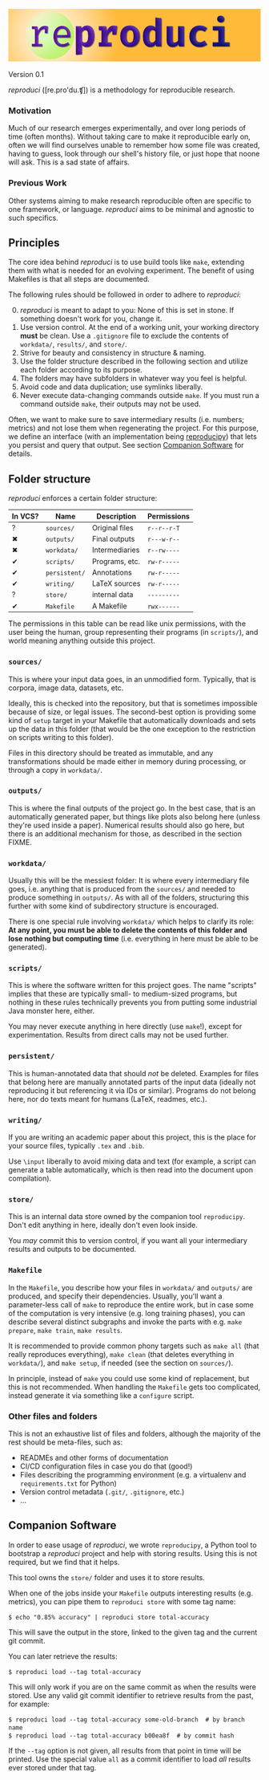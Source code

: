 ![REPRODUCI](reproduci.png)

Version 0.1

*reproduci* ([re.pro'du.ʧ]) is a methodology for reproducible research.

### Motivation

Much of our research emerges experimentally, and over long periods of time
(often months). Without taking care to make it reproducible early on, often we
will find ourselves unable to remember how some file was created, having to
guess, look through our shell's history file, or just hope that noone will ask.
This is a sad state of affairs.

### Previous Work

Other systems aiming to make research reproducible often are specific to one
framework, or language. *reproduci* aims to be minimal and agnostic to such
specifics.


## Principles

The core idea behind *reproduci* is to use build tools like `make`, extending
them with what is needed for an evolving experiment. The benefit of using
Makefiles is that all steps are documented.

The following rules should be followed in order to adhere to *reproduci*:

0. *reproduci* is meant to adapt to you: None of this is set in stone. If
   something doesn't work for you, change it.
1. Use version control. At the end of a working unit, your working directory
   **must** be clean. Use a `.gitignore` file to exclude the contents of
   `workdata/`, `results/`, and `store/`.
2. Strive for beauty and consistency in structure & naming.
3. Use the folder structure described in the following section and utilize each
   folder according to its purpose.
4. The folders may have subfolders in whatever way you feel is helpful.
5. Avoid code and data duplication; use symlinks liberally.
6. Never execute data-changing commands outside `make`. If you must run a
   command outside `make`, their outputs may not be
   used.

Often, we want to make sure to save intermediary results (i.e. numbers;
metrics) and not lose them when regenerating the project. For this purpose, we
define an interface (with an implementation being
[reproducipy](https://github.com/gastrovec/reproducipy)) that lets you persist
and query that output. See section [Companion Software](#companion-software)
for details.


## Folder structure

*reproduci* enforces a certain folder structure:

| In VCS? | Name         | Description    | Permissions |
|---------|--------------|----------------|-------------|
| ?       | `sources/`     | Original files | `r--r--r-T`   |
| ✖︎       | `outputs/`     | Final outputs  | `r---w-r--`   |
| ✖︎       | `workdata/`    | Intermediaries | `r--rw----`   |
| ✔︎       | `scripts/`     | Programs, etc. | `rw-r-----`   |
| ✔︎       | `persistent/`  | Annotations    | `rw-r-----`   |
| ✔︎       | `writing/`     | LaTeX sources  | `rw-r-----`   |  # FIXME
| ?       | `store/`       | internal data  | `---------`   |
| ✔︎       | `Makefile`     | A Makefile     | `rwx------`   |

The permissions in this table can be read like unix permissions, with the user
being the human, group representing their programs (in `scripts/`), and world
meaning anything outside this project.


### `sources/`

This is where your input data goes, in an unmodified form. Typically, that is
corpora, image data, datasets, etc.

Ideally, this is checked into the repository, but that is sometimes impossible
because of size, or legal issues. The second-best option is providing some kind
of `setup` target in your Makefile that automatically downloads and sets up the
data in this folder (that would be the one exception to the restriction on
scripts writing to this folder).

Files in this directory should be treated as immutable, and any transformations
should be made either in memory during processing, or through a copy in
`workdata/`.


### `outputs/`

This is where the final outputs of the project go. In the best case, that is an
automatically generated paper, but things like plots also belong here (unless
they're used inside a paper). Numerical results should also go here, but there
is an additional mechanism for those, as described in the section FIXME.


### `workdata/`

Usually this will be the messiest folder: It is where every intermediary file
goes, i.e. anything that is produced from the `sources/` and needed to produce
something in `outputs/`. As with all of the folders, structuring this further
with some kind of subdirectory structure is encouraged.

There is one special rule involving `workdata/` which helps to clarify its
role: **At any point, you must be able to delete the contents of this folder and
lose nothing but computing time** (i.e. everything in here must be able to be
generated).


### `scripts/`

This is where the software written for this project goes. The name "scripts"
implies that these are typically small- to medium-sized programs, but nothing
in these rules technically prevents you from putting some industrial Java
monster here, either.

You may never execute anything in here directly (use `make`!), except for
experimentation. Results from direct calls may not be used further.


### `persistent/`

This is human-annotated data that should _not_ be deleted. Examples for files
that belong here are manually annotated parts of the input data (ideally not
reproducing it but referencing it via IDs or similar). Programs do not belong
here, nor do texts meant for humans (LaTeX, readmes, etc.).


### `writing/`

If you are writing an academic paper about this project, this is the place for
your source files, typically `.tex` and `.bib`.

Use `\input` liberally to avoid mixing data and text (for example, a script can
generate a table automatically, which is then read into the document upon
compilation).


### `store/`

This is an internal data store owned by the companion tool `reproducipy`. Don't
edit anything in here, ideally don't even look inside.

You *may* commit this to version control, if you want all your intermediary
results and outputs to be documented.


### `Makefile`

In the `Makefile`, you describe how your files in `workdata/` and `outputs/`
are produced, and specify their dependencies. Usually, you'll want a
parameter-less call of `make` to reproduce the entire work, but in case some of
the computation is very intensive (e.g. long training phases), you can describe
several distinct subgraphs and invoke the parts with e.g. `make prepare`, `make
train`, `make results`.

It is recommended to provide common phony targets such as `make all` (that
really reproduces everything), `make clean` (that deletes everything in
`workdata/`), and `make setup`, if needed (see the section on `sources/`).

In principle, instead of `make` you could use some kind of replacement, but
this is not recommended. When handling the `Makefile` gets too complicated,
instead generate it via something like a `configure` script.


### Other files and folders

This is not an exhaustive list of files and folders, although the majority of
the rest should be meta-files, such as:

- READMEs and other forms of documentation
- CI/CD configuration files in case you do that (good!)
- Files describing the programming environment (e.g. a virtualenv and
  `requirements.txt` for Python)
- Version control metadata (`.git/`, `.gitignore`, etc.)
- ...


## Companion Software

In order to ease usage of *reproduci*, we wrote `reproducipy`, a Python tool to
bootstrap a *reproduci* project and help with storing results. Using this is
not required, but we find that it helps.

This tool owns the `store/` folder and uses it to store results.

When one of the jobs inside your `Makefile` outputs interesting results (e.g.
metrics), you can pipe them to `reproduci store` with some tag name:

    $ echo "0.85% accuracy" | reproduci store total-accuracy

This will save the output in the store, linked to the given tag and the current
git commit.

You can later retrieve the results:

    $ reproduci load --tag total-accuracy

This will only work if you are on the same commit as when the results were
stored. Use any valid git commit identifier to retrieve results from the past,
for example:

    $ reproduci load --tag total-accuracy some-old-branch  # by branch name
    $ reproduci load --tag total-accuracy b00ea8f  # by commit hash

If the `--tag` option is not given, all results from that point in time will be
printed. Use the special value `all` as a commit identifier to load _all_
results ever stored under that tag.
